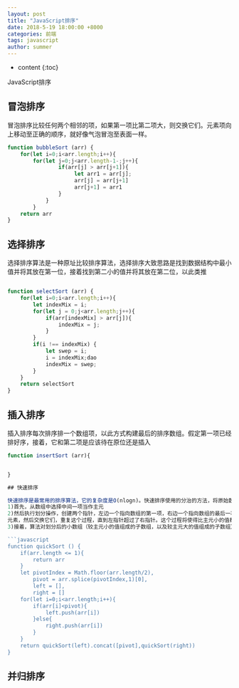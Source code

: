 ```yaml
---
layout: post
title: "JavaScript排序"
date: 2018-5-19 18:00:00 +8000
categories: 前端
tags: javascript
author: summer
---
```


* content
{:toc}

JavaScript排序



## 冒泡排序

冒泡排序比较任何两个相邻的项，如果第一项比第二项大，则交换它们。元素项向上移动至正确的顺序，就好像气泡冒泡至表面一样。

```javascript
function bubbleSort (arr) {
    for(let i=0;i<arr.length;i++){
        for(let j=0;j<arr.length-1-;j++){
                if(arr[j] > arr[j+1]){
                     let arr1 = arr[j];
                     arr[j] = arr[j+1]
                     arr[j+1] = arr1
                }
            }
        }
    return arr
}
```

## 选择排序

选择排序算法是一种原址比较排序算法，选择排序大致思路是找到数据结构中最小值并将其放在第一位，接着找到第二小的值并将其放在第二位，以此类推

```javascript

function selectSort (arr) {
    for(let i=0;i<arr.length;i++){
        let indexMix = i;
        for(let j = 0;j<arr.length;j++){
            if(arr[indexMix] > arr[j]){
                indexMix = j;
            }
        }
        if(i !== indexMix) {
            let swep = i;
            i = indexMix;dao
            indexMix = swep;
        }
    }
    return selectSort
}

```

## 插入排序

插入排序每次排序排一个数组项，以此方式构建最后的排序数组。假定第一项已经排好序，接着，它和第二项是应该待在原位还是插入

```javascript
function insertSort (arr){


}

## 快速排序

快速排序是最常用的排序算法，它的复杂度是O(nlogn)。快速排序使用的分治的方法，将原始数组分为较小的数组。
1)首先，从数组中选择中间一项当作主元
2)然后执行划分操作，创建两个指针，左边一个指向数组的第一项，右边一个指向数组的最后一项。移动左指针直到我们找到一个比主元大的元素，接着，移动右指针直到找到一个比主元小的
元素，然后交换它们，重复这个过程，直到左指针超过了右指针。这个过程将使得比主元小的值都排在了主元之前，而比主元大的值都排在主元之后。
3)接着，算法对划分后的小数组（较主元小的值组成的子数组，以及较主元大的值组成的子数组）重复之前的两个步骤，直至数组已已经完全排序完。

```javascript
function quickSort () {
    if(arr.length <= 1){
        return arr
    }
    let pivotIndex = Math.floor(arr.length/2),
        pivot = arr.splice(pivotIndex,1)[0],
        left = [],
        right = []
    for(let i=0;i<arr.length;i++){
        if(arr[i]<pivot){
            left.push(arr[i])
        }else{
            right.push(arr[i])
        }
    }
    return quickSort(left).concat([pivot],quickSort(right))
}
```
## 并归排序
